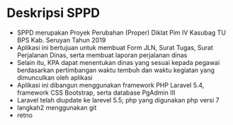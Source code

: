 # Deskripsi SPPD
- SPPD merupakan Proyek Perubahan (Proper) Diklat Pim IV Kasubag TU BPS Kab. Seruyan Tahun 2019
- Aplikasi ini bertujuan untuk membuat Form JLN, Surat Tugas, Surat Perjalanan Dinas, serta membuat laporan perjalanan dinas
- Selain itu, KPA dapat menentukan dinas yang sesuai kepada pegawai berdasarkan pertimbangan waktu tembuh dan waktu kegiatan yang dimunculkan oleh aplikasi
- Aplikasi ini dibangun menggunakan framework PHP Laravel 5.4, framework CSS Bootstrap, serta database PgAdmin III
- Laravel telah diupdate ke larevel 5.5; php yang digunakan php versi 7
- langkah2 menggunakan git
- retno